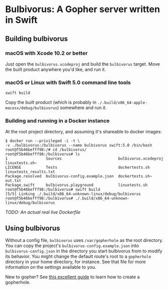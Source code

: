 # Bulbivorus: A Gopher server written in Swift

## Building bulbivorus

### macOS with Xcode 10.2 or better

Just open the `bulbivorus.xcodeproj` and build the `bulbivorus` target. Move the built product anywhere you'd like, and run it.

### macOS or Linux with Swift 5.0 command line tools

`swift build`

Copy the built product (which is probably in `./.build/x86_64-apple-macosx/debug/bulbivorus`) somewhere and run it.

### Building and running in a Docker instance

At the root project directory, and assuming it's shareable to docker images:
```
$ docker run --privileged -i -t \
-v ./bulbivorus:/bulbivorus --name bulbivorus swift:5.0 /bin/bash
root@f5b46befff98:/# cd /bulbivorus/
root@f5b46befff98:/bulbivorus# ls
1                 Sources                         bulbivorus.xcodeproj  linuxtests.sh~
LICENSE           Tests                           dockertests.sh        linuxtests_results.txt
Package.resolved  bulbivorus-config.example.json  dockertests.sh~       out.txt
Package.swift     bulbivorus.playground           linuxtests.sh
root@f5b46befff98:/bulbivorus# swift build
[5/5] Linking ./.build/x86_64-unknown-linux/debug/bulbivorus
root@f5b46befff98:/bulbivorus# ./.build/x86_64-unknown-linux/debug/bulbivorus
```

_TODO: An actual real live Dockerfile_

## Using bulbivorus

Without a config file, `bulbivorus` uses `/var/gopherhole` as the root directory. You can copy the project's `bulbivorus-config.example.json` into `bulbivorus-config.json` in the directory you start bulbivorus from to modify its behavior. You might change the default route's root to a `gopherhole` directory in your home directory, for instance. See that file for more information on the settings available to you.

New to gopher? See [this excellent guide](https://davebucklin.com/play/2018/03/31/how-to-gopher.html) to learn how to create a gopherhole.
